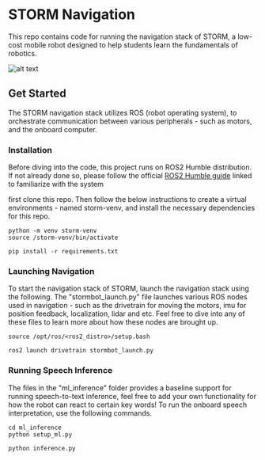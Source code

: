 # STORM Navigation

This repo contains code for running the navigation stack of STORM, a low-cost mobile robot designed to help students learn the fundamentals of robotics.

![alt text](https://github.com/trinity-robotics/storm-ros/main/Storm_Iteration_2_-_Assembly.png)

## Get Started
The STORM navigation stack utilizes ROS (robot operating system), to orchestrate communication between various peripherals - such as motors, and the onboard computer. 

### Installation


Before diving into the code, this project runs on ROS2 Humble distribution. If not already done so, please follow the official [ROS2 Humble guide](https://docs.ros.org/en/humble/Installation.html) linked to familiarize with the system

first clone this repo. Then follow the below instructions to create a virtual environments - named storm-venv, and install the necessary dependencies for this repo.
```
python -m venv storm-venv
source /storm-venv/bin/activate

pip install -r requirements.txt
```

### Launching Navigation 
To start the navigation stack of STORM, launch the navigation stack using the following. The "stormbot_launch.py" file launches various ROS nodes used in navigation - such as the drivetrain for 
moving the motors, imu for position feedback, localization, lidar and etc. Feel free to dive into any of these files to learn more about how these nodes are brought up. 
```
source /opt/ros/<ros2_distro>/setup.bash

ros2 launch drivetrain stormbot_launch.py
```

### Running Speech Inference
The files in the "ml_inference" folder provides a baseline support for running speech-to-text inference, feel free to add your own functionality for how the robot can react to certain key words!
To run the onboard speech interpretation, use the following commands. 

```
cd ml_inference
python setup_ml.py

python inference.py
```
